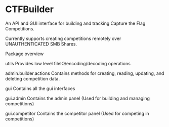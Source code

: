 CTFBuilder
==========

An API and GUI interface for building and tracking Capture the Flag Competitions.

Currently supports creating competitions remotely over UNAUTHENTICATED SMB Shares.

Package overview

utils
  Provides low level fileIO/encoding/decoding operations
  
admin.builder.actions
  Contains methods for creating, reading, updating, and deleting competition data.

gui
  Contains all the gui interfaces
  
gui.admin
  Contains the admin panel (Used for building and managing competitions)

gui.competitor
  Contains the competitor panel (Used for competing in competitions)
